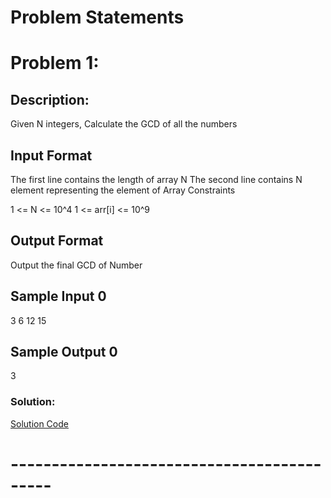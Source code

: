 # Problem Statements

# Problem 1:
## Description:
Given N integers, Calculate the GCD of all the numbers

## Input Format

The first line contains the length of array N
The second line contains N element representing the element of Array
Constraints

1 <= N <= 10^4
1 <= arr[i] <= 10^9
## Output Format

Output the final GCD of Number
## Sample Input 0

3
6 12 15
## Sample Output 0

3

### Solution:
[Solution Code](./FindGcd.java)
# -------------------------------------------